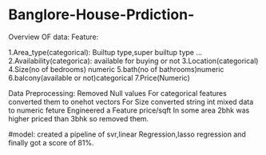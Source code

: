 # Banglore-House-Prdiction-

Overview OF data:
Feature:

1.Area_type(categorical):
Builtup type,super builtup type ...
2.Availability(categorica):
available for buying or not
3.Location(categorical)
4.Size(no of bedrooms) numeric
5.bath(no of bathrooms)numeric
6.balcony(available or not)categorical
7.Price(Numeric)

Data Preprocessing:
Removed Null values
For categorical features converted them to onehot vectors
For Size converted string int mixed data to numeric feture
Engineered a Feature price/sqft
In some area 2bhk was higher priced than 3bhk so removed  them.

#model:
created a pipeline of svr,linear Regression,lasso regression
and finally got a score of 81%.
